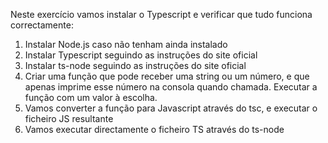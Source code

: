 Neste exercício vamos instalar o Typescript e verificar que tudo funciona correctamente:

1. Instalar Node.js caso não tenham ainda instalado
2. Instalar Typescript seguindo as instruções do site oficial
3. Instalar ts-node seguindo as instruções do site oficial
4. Criar uma função que pode receber uma string ou um número, e que apenas imprime esse número na consola quando chamada. Executar a função com um valor à escolha.
5. Vamos converter a função para Javascript através do tsc, e executar o ficheiro JS resultante
6. Vamos executar directamente o ficheiro TS através do ts-node

